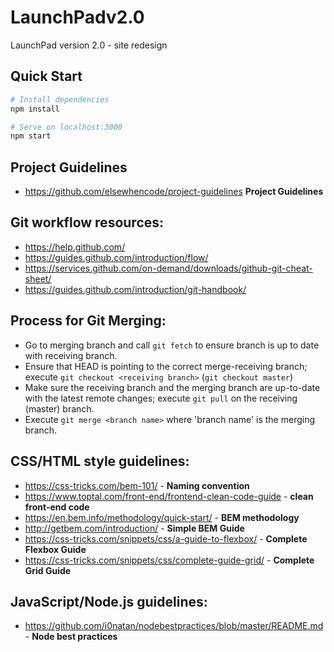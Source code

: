 # LaunchPadv2.0

LaunchPad version 2.0 - site redesign

## Quick Start

```bash
# Install dependencies
npm install

# Serve on localhost:3000
npm start
```

## Project Guidelines
- https://github.com/elsewhencode/project-guidelines **Project Guidelines**

## Git workflow resources:

- https://help.github.com/
- https://guides.github.com/introduction/flow/
- https://services.github.com/on-demand/downloads/github-git-cheat-sheet/
- https://guides.github.com/introduction/git-handbook/

## Process for Git Merging:

- Go to merging branch and call `git fetch` to ensure branch is up to date with receiving branch.
- Ensure that HEAD is pointing to the correct merge-receiving branch; execute `git checkout <receiving branch>` (`git checkout master`)
- Make sure the receiving branch and the merging branch are up-to-date with the latest remote changes; execute `git pull` on the receiving (master) branch.
- Execute `git merge <branch name>` where 'branch name' is the merging branch.

## CSS/HTML style guidelines:

- https://css-tricks.com/bem-101/ - **Naming convention**
- https://www.toptal.com/front-end/frontend-clean-code-guide - **clean front-end code**
- https://en.bem.info/methodology/quick-start/ - **BEM methodology**
- http://getbem.com/introduction/ - **Simple BEM Guide**
- https://css-tricks.com/snippets/css/a-guide-to-flexbox/ - **Complete Flexbox Guide**
- https://css-tricks.com/snippets/css/complete-guide-grid/ - **Complete Grid Guide**

## JavaScript/Node.js guidelines:

- https://github.com/i0natan/nodebestpractices/blob/master/README.md - **Node best practices**
